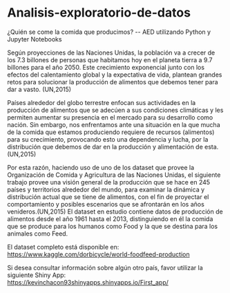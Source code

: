 # Analisis-exploratorio-de-datos
¿Quién se come la comida que producimos? -- AED utilizando Python y Jupyter Notebooks

Según proyecciones de las Naciones Unidas, la población va a crecer de los 7.3 billones de personas que habitamos hoy en el planeta tierra a 9.7 billones para el año 2050. Este crecimiento exponencial junto con los efectos del calentamiento global y la expectativa de vida, plantean grandes retos para solucionar la producción de alimentos que debemos tener para dar a vasto. (UN,2015)

Países alrededor del globo terrestre enfocan sus actividades en la producción de alimentos que se adecúen a sus condiciones climáticas y les permiten aumentar su presencia en el mercado para su desarrollo como nación. Sin embargo, nos enfrentamos ante una situación en la que mucha de la comida que estamos produciendo requiere de recursos (alimentos) para su crecimiento, provocando esto una dependencia y lucha, por la distribución que debemos de dar en la producción y alimentación de esta. (UN,2015)

Por esta razón, haciendo uso de uno de los dataset que provee la Organización de Comida y Agricultura de las Naciones Unidas, el siguiente trabajo provee una visión general de la producción que se hace en 245 países y territorios alrededor del mundo, para examinar la dinámica y distribución actual que se tiene de alimentos, con el fin de proyectar el comportamiento y posibles escenarios que se afrontarán en los años venideros.(UN,2015)
El dataset en estudio contiene datos de producción de alimentos desde el año 1961 hasta el 2013, distinguiendo en él la comida que se produce para los humanos como Food y la que se destina para los animales como Feed.

El dataset completo está disponible en: https://www.kaggle.com/dorbicycle/world-foodfeed-production


Si desea consultar información sobre algún otro país, favor utilizar la siguiente Shiny App:  https://kevinchacon93shinyapps.shinyapps.io/First_app/

